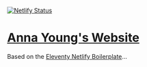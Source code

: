 [![Netlify Status](https://api.netlify.com/api/v1/badges/c9b8bcf4-6164-4684-9617-23e25d1da89a/deploy-status)](https://app.netlify.com/sites/annayoung/deploys)

# [Anna Young's Website](https://oldannayoung.co.uk)

Based on the [Eleventy Netlify Boilerplate](https://github.com/danurbanowicz/eleventy-netlify-boilerplate)...
